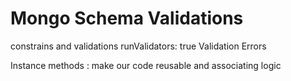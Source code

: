 # Mongo Schema Validations
constrains and validations
runValidators: true
Validation Errors

Instance methods : make our code reusable and associating logic 